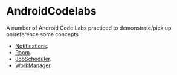 # AndroidCodelabs

A number of Android Code Labs practiced to demonstrate/pick up on/reference some concepts

- [Notifications](NotifyMe).
- [Room](RoomWordSample).
- [JobScheduler](NotificationScheduler).
- [WorkManager](android-workmanager).
